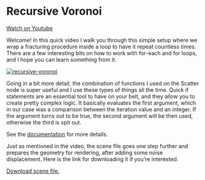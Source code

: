 # Recursive Voronoi

[Watch on Youtube](https://youtu.be/Ko68LMPsBE0)

Welcome! In this quick video I walk you through this simple setup where we wrap a fracturing procedure inside a loop to have it repeat countless times. There are a few interesting bits on how to work with for-each and for loops, and I hope you can learn something from it.

[![recursive-voronoi](https://user-images.githubusercontent.com/81909946/113515903-8fbb5d80-9577-11eb-91eb-303cc0696549.JPG)](https://youtu.be/Ko68LMPsBE0)

Going in a bit more detail, the combination of functions I used on the Scatter node is super useful and I use these types of things all the time. Quick if statements are an essential tool to have on your belt, and they allow you to create pretty complex logic. It basically evaluates the first argument, which in our case was a comparison between the iteration value and an integer. If the argument turns out to be true, the second argument will be then used, otherwise the third is spit out.

See the [documentation](http://www.sidefx.com/docs/houdini/expressions/if.html) for more details.

Just as mentioned in the video, the scene file goes one step further and prepares the geometry for rendering, after adding some noise displacement. Here is the link for downloading it if you’re interested.

[Download scene file.](https://github.com/ribponce/particula/blob/f1e3c65f288b019353dfb9202cc9bed1c08b93bf/tutorials/recursive_voronoi/files/particula_recursive-voronoi_SHARE.hipnc)

